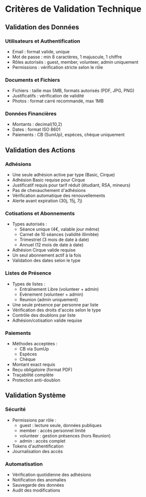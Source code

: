 # Critères de Validation Technique

## Validation des Données
### Utilisateurs et Authentification
- Email : format valide, unique
- Mot de passe : min 8 caractères, 1 majuscule, 1 chiffre
- Rôles autorisés : guest, member, volunteer, admin uniquement
- Permissions : vérification stricte selon le rôle

### Documents et Fichiers
- Fichiers : taille max 5MB, formats autorisés (PDF, JPG, PNG)
- Justificatifs : vérification de validité
- Photos : format carré recommandé, max 1MB

### Données Financières
- Montants : decimal(10,2)
- Dates : format ISO 8601
- Paiements : CB (SumUp), espèces, chèque uniquement

## Validation des Actions
### Adhésions
- Une seule adhésion active par type (Basic, Cirque)
- Adhésion Basic requise pour Cirque
- Justificatif requis pour tarif réduit (étudiant, RSA, mineurs)
- Pas de chevauchement d'adhésions
- Vérification automatique des renouvellements
- Alerte avant expiration (30j, 15j, 7j)

### Cotisations et Abonnements
- Types autorisés :
  * Séance unique (4€, valable jour même)
  * Carnet de 10 séances (validité illimitée)
  * Trimestriel (3 mois de date à date)
  * Annuel (12 mois de date à date)
- Adhésion Cirque valide requise
- Un seul abonnement actif à la fois
- Validation des dates selon le type

### Listes de Présence
- Types de listes :
  * Entraînement Libre (volunteer + admin)
  * Evènement (volunteer + admin)
  * Reunion (admin uniquement)
- Une seule présence par personne par liste
- Vérification des droits d'accès selon le type
- Contrôle des doublons par liste
- Adhésion/cotisation valide requise

### Paiements
- Méthodes acceptées :
  * CB via SumUp
  * Espèces
  * Chèque
- Montant exact requis
- Reçu obligatoire (format PDF)
- Traçabilité complète
- Protection anti-doublon

## Validation Système
### Sécurité
- Permissions par rôle :
  * guest : lecture seule, données publiques
  * member : accès personnel limité
  * volunteer : gestion présences (hors Reunion)
  * admin : accès complet
- Tokens d'authentification
- Journalisation des accès

### Automatisation
- Vérification quotidienne des adhésions
- Notification des anomalies
- Sauvegarde des données
- Audit des modifications 